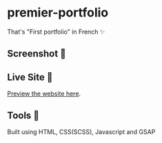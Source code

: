 # premier-portfolio

That's "First portfolio" in French ✨

## Screenshot 📸



## Live Site 🚀

[Preview the website here](https://vercel.com/introvertisaac/personal-portfolio/GHQanFgXhyEYaojRwSNKH1TSUfxC).

## Tools 🔨

Built using HTML, CSS(SCSS), Javascript and GSAP
